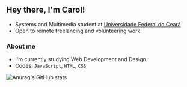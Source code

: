 ## Hey there, I'm Carol!

* Systems and Multimedia student at [Universidade Federal do Ceará](https://ufc.br)
* Open to remote freelancing and volunteering work

### About me
* I'm currently studying Web Development and Design.
* Codes: `JavaScript`, `HTML`, `CSS`

![Anurag's GitHub stats](https://github-readme-stats.vercel.app/api?username=carolrolis&theme=jolly&show_icons=true)
